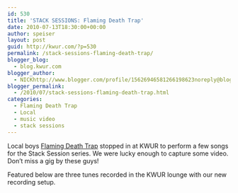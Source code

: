 ```yaml
---
id: 530
title: 'STACK SESSIONS: Flaming Death Trap'
date: 2010-07-13T18:30:00+00:00
author: speiser
layout: post
guid: http://kwur.com/?p=530
permalink: /stack-sessions-flaming-death-trap/
blogger_blog:
  - blog.kwur.com
blogger_author:
  - NICKhttp://www.blogger.com/profile/15626946581266198623noreply@blogger.com
blogger_permalink:
  - /2010/07/stack-sessions-flaming-death-trap.html
categories:
  - Flaming Death Trap
  - Local
  - music video
  - stack sessions
---
```

<div class="pf-content">
  <p>
    Local boys <a href="http://www.myspace.com/flamingdeathtraprages">Flaming Death Trap</a> stopped in at KWUR to perform a few songs for the Stack Session series. We were lucky enough to capture some video. Don&#8217;t miss a gig by these guys!
  </p>
  
  <p>
    Featured below are three tunes recorded in the KWUR lounge with our new recording setup. <br /><br /><br />
  </p>
</div>